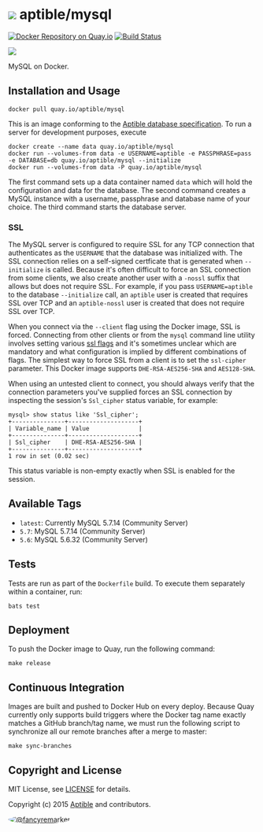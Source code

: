 # ![](https://gravatar.com/avatar/11d3bc4c3163e3d238d558d5c9d98efe?s=64) aptible/mysql

[![Docker Repository on Quay.io](https://quay.io/repository/aptible/mysql/status)](https://quay.io/repository/aptible/mysql)
[![Build Status](https://travis-ci.org/aptible/docker-mysql.svg?branch=master)](https://travis-ci.org/aptible/docker-mysql)

[![](http://dockeri.co/image/aptible/mysql)](https://registry.hub.docker.com/u/aptible/mysql/)

MySQL on Docker.

## Installation and Usage

    docker pull quay.io/aptible/mysql

This is an image conforming to the [Aptible database specification](https://support.aptible.com/topics/paas/deploy-custom-database/). To run a server for development purposes, execute

    docker create --name data quay.io/aptible/mysql
    docker run --volumes-from data -e USERNAME=aptible -e PASSPHRASE=pass -e DATABASE=db quay.io/aptible/mysql --initialize
    docker run --volumes-from data -P quay.io/aptible/mysql

The first command sets up a data container named `data` which will hold the configuration and data for the database. The second command creates a MySQL instance with a username, passphrase and database name of your choice. The third command starts the database server.

### SSL

The MySQL server is configured to require SSL for any TCP connection that
authenticates as the `USERNAME` that the database was initialized with. The SSL
connection relies on a self-signed certficate that is generated when
`--initialize` is called. Because it's often difficult to force an SSL
connection from some clients, we also create another user with a `-nossl` suffix
that allows but does not require SSL. For example, if you pass
`USERNAME=aptible` to the database `--initialize` call, an `aptible` user is
created that requires SSL over TCP and an `aptible-nossl` user is created that
does not require SSL over TCP.

When you connect via the `--client` flag using the Docker image, SSL is forced.
Connecting from other clients or from the `mysql` command line utility involves
setting various
[ssl flags](https://dev.mysql.com/doc/refman/5.6/en/ssl-options.html) and it's
sometimes unclear which are mandatory and what configuration is implied by
different combinations of flags. The simplest way to force SSL from a client is
to set the `ssl-cipher` parameter. This Docker image supports
`DHE-RSA-AES256-SHA` and `AES128-SHA`.

When using an untested client to connect, you should always verify that the
connection parameters you've supplied forces an SSL connection by inspecting
the session's `Ssl_cipher` status variable, for example:

```
mysql> show status like 'Ssl_cipher';
+---------------+--------------------+
| Variable_name | Value              |
+---------------+--------------------+
| Ssl_cipher    | DHE-RSA-AES256-SHA |
+---------------+--------------------+
1 row in set (0.02 sec)
```

This status variable is non-empty exactly when SSL is enabled for the session.

## Available Tags

* `latest`: Currently MySQL 5.7.14 (Community Server)
* `5.7`: MySQL 5.7.14 (Community Server)
* `5.6`: MySQL 5.6.32 (Community Server)

## Tests

Tests are run as part of the `Dockerfile` build. To execute them separately within a container, run:

    bats test

## Deployment

To push the Docker image to Quay, run the following command:

    make release

## Continuous Integration

Images are built and pushed to Docker Hub on every deploy. Because Quay currently only supports build triggers where the Docker tag name exactly matches a GitHub branch/tag name, we must run the following script to synchronize all our remote branches after a merge to master:

    make sync-branches

## Copyright and License

MIT License, see [LICENSE](LICENSE.md) for details.

Copyright (c) 2015 [Aptible](https://www.aptible.com) and contributors.

[<img src="https://s.gravatar.com/avatar/f7790b867ae619ae0496460aa28c5861?s=60" style="border-radius: 50%;" alt="@fancyremarker" />](https://github.com/fancyremarker)
